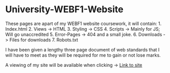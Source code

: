 # University-WEBF1-Website

These pages are apart of my WEBF1 website coursework, it will contain:
    1. Index.html
    2. Views -> HTML
    3. Styling -> CSS
    4. Scripts -> Mainly for JS; Will go unaccredited
    5. Error-Pages -> 404 and a small joke.
    6. Downloads -> Files for downloads
    7. Robots.txt

I have been given a lengthy three page document of web standards that I will have to meet as 
they will be required for me to gain or not lose marks.


A viewing of my site will be available when clicking -> [Link to site](https://willgreen98.github.io/University-WEBF1-Website)

